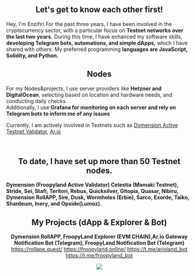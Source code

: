 <div align="center">

## Let's get to know each other first!
</div>

Hey, I'm Enzifiri.For the past three years, I have been involved in the cryptocurrency sector, with a particular focus on **Testnet networks over the last two years.** During this time, I have enhanced my software skills, **developing Telegram bots, automations, and simple dApps,** which I have shared with others. My preferred programming **languages are JavaScript, Solidity, and Python.**

<div align="center">

## Nodes

</div>

For my Nodes&projects, I use server providers like **Hetzner and DigitalOcean**, selecting based on location and hardware needs, and conducting daily checks. <br>
Additionally, I use **Grafana for monitoring on each server and rely on Telegram bots to inform me of any issues**

Currently, I am actively involved in Testnets such as
[Dymension Active Testnet Validator](https://dymension.explorers.guru/validator/dymvaloper1hj4s4qakul9gn3sz2mntcn5xu22ndg06ssr87j), [Ar.io](https://rollape.com.tr/ar-io/healthcheck)

<br>

<div align="center">
  
<h2> To date, I have set up more than 50 Testnet nodes. </h2>

</div>

**Dymension (Froopyland Active Validator) Celestia (Mamaki Testnet), Stride, Sei, Stafi, Teritori, Rebus, Quicksilver, Gitopia, Quasar, Nibiru, Dymension RollAPP, 5ire, Dusk, Wormholes (Erbie), Sarco, Exorde, Taiko, Shardeum, Inery, and Opside(Lumoz).**

<div align="center">

## My Projects (dApp & Explorer & Bot)


**Dymension RollAPP, FroopyLand Explorer (EVM CHAIN),Ar.io Gateway Notification Bot (Telegram), FroopyLand Notification Bot (Telegram)** <br>
https://rollape.quest/ https://froopyland.online/  https://t.me/arioland_bot https://t.me/froopyland_bot

</div>

<div align="center">
<picture>
  <source
    srcset="https://github-readme-stats.vercel.app/api?username=enzifiri&show_icons=true&theme=dark"
    media="(prefers-color-scheme: dark)"
  />
  <source
    srcset="https://github-readme-stats.vercel.app/api?username=enzifiri&show_icons=true"
    media="(prefers-color-scheme: light), (prefers-color-scheme: no-preference)"
  />
  <img src="https://github-readme-stats.vercel.app/api?username=enzifiri&show_icons=true" />
</picture>
</div>
</div>
